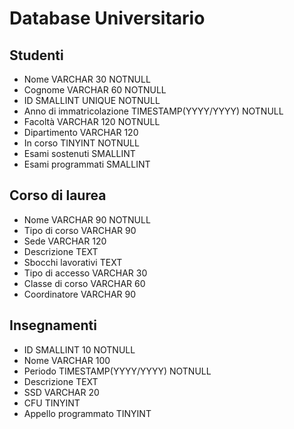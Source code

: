 Database Universitario
===
## Studenti
- Nome                                  VARCHAR 30 NOTNULL
- Cognome                               VARCHAR 60 NOTNULL
- ID                                    SMALLINT UNIQUE NOTNULL
- Anno di immatricolazione              TIMESTAMP(YYYY/YYYY) NOTNULL
- Facoltà                               VARCHAR 120 NOTNULL
- Dipartimento                          VARCHAR 120
- In corso                              TINYINT NOTNULL
- Esami sostenuti                       SMALLINT
- Esami programmati                     SMALLINT
## Corso di laurea
- Nome                                  VARCHAR 90 NOTNULL
- Tipo di corso                         VARCHAR 90
- Sede                                  VARCHAR 120
- Descrizione                           TEXT
- Sbocchi lavorativi                    TEXT
- Tipo di accesso                       VARCHAR 30
- Classe di corso                       VARCHAR 60
- Coordinatore                          VARCHAR 90

## Insegnamenti
- ID                                    SMALLINT 10 NOTNULL
- Nome                                  VARCHAR 100
- Periodo                               TIMESTAMP(YYYY/YYYY) NOTNULL
- Descrizione                           TEXT
- SSD                                   VARCHAR 20
- CFU                                   TINYINT
- Appello programmato                   TINYINT